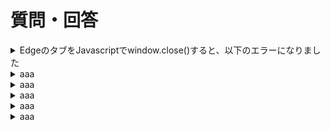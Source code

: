 # 質問・回答

<details><summary>EdgeのタブをJavascriptでwindow.close()すると、以下のエラーになりました</summary>

#### Q.
- EdgeのタブをJavascriptでwindow.close()すると、以下のエラーになりました。どう対処すればよいですか？
> Exception in callback _ProactorBasePipeTransport._call_connection_lost(None) handle: <Handle _ProactorBasePipeTransport._call_connection_lost(None)> Traceback (most recent call last): File "C:\Users\tensy\AppData\Local\Programs\Python\Python312\Lib\asyncio\events.py", line 88, in _run self._context.run(self._callback, *self._args) File "C:\Users\tensy\AppData\Local\Programs\Python\Python312\Lib\asyncio\proactor_events.py", line 165, in _call_connection_lost self._sock.shutdown(socket.SHUT_RDWR) ConnectionResetError: [WinError 10054] 既存の接続はリモート ホストに強制的に切断されました。

#### A.
- このエラーは、JavaScriptの `window.close()` メソッドが正しく動作しない場合に発生することがあります。特に、ブラウザのセキュリティポリシーにより、JavaScriptで開かれたウィンドウやタブのみが `window.close()` で閉じられることができる場合があります。

以下の点を確認してみてください：

1. **ウィンドウの開閉**: `window.close()` を使用して閉じることができるのは、JavaScriptで開かれたウィンドウのみです。もしウィンドウがユーザーが手動で開いた場合、閉じることができない場合があります でタブが閉じない時の解決法 - Qiita](https://qiita.com/heppokofrontend/items/2aaf2c0ca1ce37aa4c45)。

2. **ブラウザのポリシー**: ブラウザのセキュリティポリシーにより、特定の条件下で `window.close()` が動作しないことがあります。特に、最近のブラウザでは、ユーザーが開いたウィンドウをJavaScriptで閉じることが難しくなっています。

3. **エラーメッセージの確認**: エラーメッセージに「Scripts may close only the windows that were opened by them でタブが閉じない時の解決法 - Qiita](https://qiita.com/heppokofrontend/items/2aaf2c0ca1ce37aa4c45)」という文が含まれている場合、そのウィンドウはJavaScriptで開かれたものではない可能性があります。

対処方法としては、以下のようにユーザーに閉じるよう促すメッセージを表示することが考えられます：

```html
<button onclick="closeTab()">このタブを閉じてください</button>
<script>
function closeTab() {
    if (window.top === window) {
        window.close();
    } else {
        alert("このタブはJavaScriptで開かれたものではないため、閉じることができません。手動で閉じてください。");
    }
}
</script>
```

このコードでは、ウィンドウがJavaScriptで開かれたものかどうかを確認し、それが正しくない場合はユーザーに手動で閉じるよう促します。

試してみて、うまくいくか確認してください。他に質問があれば、どうぞお知らせくださいね！


</details>

<details><summary>aaa</summary>

#### Q.
- 

#### A.
- 

</details>

<details><summary>aaa</summary>

#### Q.
- 

#### A.
- 

</details>

<details><summary>aaa</summary>

#### Q.
- 

#### A.
- 

</details>

<details><summary>aaa</summary>

#### Q.
- 

#### A.
- 

</details>

<details><summary>aaa</summary>

#### Q.
- 

#### A.
- 

</details>
